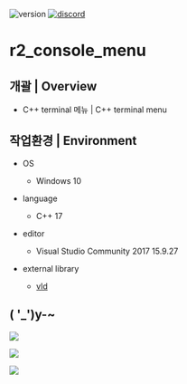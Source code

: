 <p align="left">
  <img src="https://img.shields.io/badge/version-1.0.5-green" alt="version">
  <a href="https://discord.gg/VSpW9FUSxX"><img src="https://img.shields.io/badge/Discord-R2Road-orange" alt="discord"></a>
</p>

# r2_console_menu

## 개괄 | Overview
- C++ terminal 메뉴 | C++ terminal menu


## 작업환경 | Environment
- OS
  - Windows 10

- language
  - C++ 17

- editor
  - Visual Studio Community 2017 15.9.27

- external library
  - [vld]( https://kinddragon.github.io/vld/ )


## ( '_')y-~
<p float:left;">
<img src="https://github.com/R2Road/r2_console_menu/blob/main/wiki/r2_console_menu_01.png"></img>
</p>
<p float:left;">
<img src="https://github.com/R2Road/r2_console_menu/blob/main/wiki/r2_console_menu_02.png"></img>
</p>
<p float:left;">
<img src="https://github.com/R2Road/r2_console_menu/blob/main/wiki/r2_console_menu_03.png"></img>
</p>

